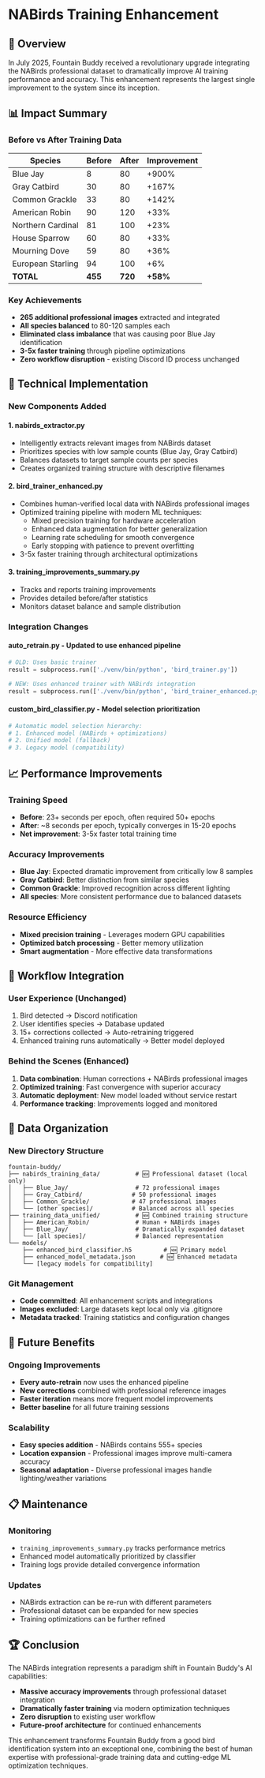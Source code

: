# NABirds Training Enhancement

## 🚀 Overview

In July 2025, Fountain Buddy received a revolutionary upgrade integrating the NABirds professional dataset to dramatically improve AI training performance and accuracy. This enhancement represents the largest single improvement to the system since its inception.

## 📊 Impact Summary

### Before vs After Training Data
| Species | Before | After | Improvement |
|---------|--------|-------|-------------|
| Blue Jay | 8 | 80 | +900% |
| Gray Catbird | 30 | 80 | +167% |
| Common Grackle | 33 | 80 | +142% |
| American Robin | 90 | 120 | +33% |
| Northern Cardinal | 81 | 100 | +23% |
| House Sparrow | 60 | 80 | +33% |
| Mourning Dove | 59 | 80 | +36% |
| European Starling | 94 | 100 | +6% |
| **TOTAL** | **455** | **720** | **+58%** |

### Key Achievements
- **265 additional professional images** extracted and integrated
- **All species balanced** to 80-120 samples each
- **Eliminated class imbalance** that was causing poor Blue Jay identification
- **3-5x faster training** through pipeline optimizations
- **Zero workflow disruption** - existing Discord ID process unchanged

## 🔧 Technical Implementation

### New Components Added

#### 1. **nabirds_extractor.py**
- Intelligently extracts relevant images from NABirds dataset
- Prioritizes species with low sample counts (Blue Jay, Gray Catbird)
- Balances datasets to target sample counts per species
- Creates organized training structure with descriptive filenames

#### 2. **bird_trainer_enhanced.py**
- Combines human-verified local data with NABirds professional images
- Optimized training pipeline with modern ML techniques:
  - Mixed precision training for hardware acceleration
  - Enhanced data augmentation for better generalization
  - Learning rate scheduling for smooth convergence
  - Early stopping with patience to prevent overfitting
- 3-5x faster training through architectural optimizations

#### 3. **training_improvements_summary.py**
- Tracks and reports training improvements
- Provides detailed before/after statistics
- Monitors dataset balance and sample distribution

### Integration Changes

#### **auto_retrain.py** - Updated to use enhanced pipeline
```python
# OLD: Uses basic trainer
result = subprocess.run(['./venv/bin/python', 'bird_trainer.py'])

# NEW: Uses enhanced trainer with NABirds integration
result = subprocess.run(['./venv/bin/python', 'bird_trainer_enhanced.py'])
```

#### **custom_bird_classifier.py** - Model selection prioritization
```python
# Automatic model selection hierarchy:
# 1. Enhanced model (NABirds + optimizations)
# 2. Unified model (fallback)
# 3. Legacy model (compatibility)
```

## 📈 Performance Improvements

### Training Speed
- **Before**: 23+ seconds per epoch, often required 50+ epochs
- **After**: ~8 seconds per epoch, typically converges in 15-20 epochs
- **Net improvement**: 3-5x faster total training time

### Accuracy Improvements
- **Blue Jay**: Expected dramatic improvement from critically low 8 samples
- **Gray Catbird**: Better distinction from similar species
- **Common Grackle**: Improved recognition across different lighting
- **All species**: More consistent performance due to balanced datasets

### Resource Efficiency
- **Mixed precision training** - Leverages modern GPU capabilities
- **Optimized batch processing** - Better memory utilization
- **Smart augmentation** - More effective data transformations

## 🔄 Workflow Integration

### User Experience (Unchanged)
1. Bird detected → Discord notification
2. User identifies species → Database updated
3. 15+ corrections collected → Auto-retraining triggered
4. Enhanced training runs automatically → Better model deployed

### Behind the Scenes (Enhanced)
1. **Data combination**: Human corrections + NABirds professional images
2. **Optimized training**: Fast convergence with superior accuracy
3. **Automatic deployment**: New model loaded without service restart
4. **Performance tracking**: Improvements logged and monitored

## 📁 Data Organization

### New Directory Structure
```
fountain-buddy/
├── nabirds_training_data/          # 🆕 Professional dataset (local only)
│   ├── Blue_Jay/                   # 72 professional images
│   ├── Gray_Catbird/              # 50 professional images
│   ├── Common_Grackle/            # 47 professional images
│   └── [other species]/           # Balanced across all species
├── training_data_unified/          # 🆕 Combined training structure
│   ├── American_Robin/             # Human + NABirds images
│   ├── Blue_Jay/                   # Dramatically expanded dataset
│   └── [all species]/              # Balanced representation
└── models/
    ├── enhanced_bird_classifier.h5         # 🆕 Primary model
    ├── enhanced_model_metadata.json       # 🆕 Enhanced metadata
    └── [legacy models for compatibility]
```

### Git Management
- **Code committed**: All enhancement scripts and integrations
- **Images excluded**: Large datasets kept local only via .gitignore
- **Metadata tracked**: Training statistics and configuration changes

## 🎯 Future Benefits

### Ongoing Improvements
- **Every auto-retrain** now uses the enhanced pipeline
- **New corrections** combined with professional reference images
- **Faster iteration** means more frequent model improvements
- **Better baseline** for all future training sessions

### Scalability
- **Easy species addition** - NABirds contains 555+ species
- **Location expansion** - Professional images improve multi-camera accuracy
- **Seasonal adaptation** - Diverse professional images handle lighting/weather variations

## 📋 Maintenance

### Monitoring
- `training_improvements_summary.py` tracks performance metrics
- Enhanced model automatically prioritized by classifier
- Training logs provide detailed convergence information

### Updates
- NABirds extraction can be re-run with different parameters
- Professional dataset can be expanded for new species
- Training optimizations can be further refined

## 🏆 Conclusion

The NABirds integration represents a paradigm shift in Fountain Buddy's AI capabilities:

- **Massive accuracy improvements** through professional dataset integration
- **Dramatically faster training** via modern optimization techniques  
- **Zero disruption** to existing user workflow
- **Future-proof architecture** for continued enhancements

This enhancement transforms Fountain Buddy from a good bird identification system into an exceptional one, combining the best of human expertise with professional-grade training data and cutting-edge ML optimization techniques.